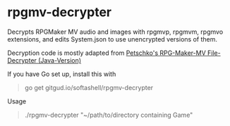 # rpgmv-decrypter

Decrypts RPGMaker MV audio and images with rpgmvp, rpgmvm, rpgmvo extensions, and edits System.json to use unencrypted versions of them.

Decryption code is mostly adapted from [Petschko's RPG-Maker-MV File-Decrypter (Java-Version)](https://github.com/Petschko/Java-RPG-Maker-MV-Decrypter)

If you have Go set up, install this with
>go get gitgud.io/softashell/rpgmv-decrypter

Usage
>./rpgmv-decrypter "~/path/to/directory containing Game"
